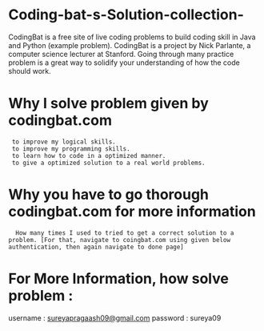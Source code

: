 # Coding-bat-s-Solution-collection-

CodingBat is a free site of live coding problems to build coding skill in Java and Python (example problem). CodingBat is a project by Nick Parlante, 
a computer science lecturer at Stanford. Going through many practice problem is a great way to solidify your understanding of how the code should work.

# Why I solve problem given by codingbat.com 
     to improve my logical skills.
     to improve my programming skills.
     to learn how to code in a optimized manner.
     to give a optimized solution to a real world problems.
     
# Why you have to go thorough codingbat.com for more information
      How many times I used to tried to get a correct solution to a problem. [For that, navigate to coingbat.com using given below authentication, then again navigate to done page]

# For More Information, how solve problem :
  username : sureyapragaash09@gmail.com
  password : sureya09
